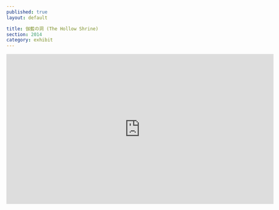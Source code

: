 ```yaml
---
published: true
layout: default

title: 伽藍の洞 (The Hollow Shrine)
section: 2014
category: exhibit
---
```


<iframe src="https://player.vimeo.com/video/106030807?portrait=0" width="700" height="393" frameborder="0" webkitallowfullscreen mozallowfullscreen allowfullscreen></iframe>
